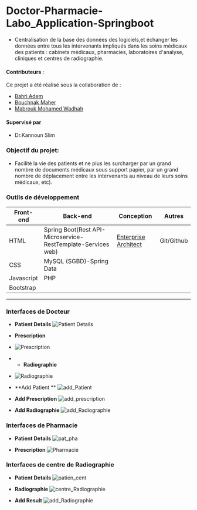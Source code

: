 # Doctor-Pharmacie-Labo_Application-Springboot
- Centralisation de la base des données  des logiciels,et  échanger  les données entre tous les intervenants impliqués dans les soins médicaux des patients  : cabinets médicaux, pharmacies, laboratoires d'analyse, cliniques et centres de radiographie.
#### **Contributeurs :**
Ce projet a été réalisé sous la collaboration de :
  
  * [Bahri Adem ](https://github.com/Bahri-Adem)
  * [Bouchnak Maher](https://github.com/Maher20000)
  * [Mabrouk Mohamed Wadhah](https://github.com/WadhahMabrouk)
#### **Supervisé par** 
* Dr.Kannoun Slim
### **Objectif du projet:**
- Facilité la vie des patients et ne plus les surcharger par un grand nombre de documents médicaux sous support papier, par un grand nombre de déplacement entre les intervenants au niveau de leurs soins médicaux, etc).

### **Outils de développement**

<table>
    <thead>
        <th>Front-end</th>
        <th>Back-end</th>
        <th>Conception</th>
        <th>Autres</th>
    </thead>
    <tbody>
        <tr>
            <td>HTML</td>
            <td>Spring Boot(Rest API-Microservice-RestTemplate-Services web)</td>
            <td><a href="https://sparxsystems.com/">Enterprise Architect</a></td>
             <td>Git/Github</td>
        </tr>
        <tr>
            <td>CSS</td>
            <td>MySQL (SGBD)-Spring Data</td>
            <td></td>
              <td></td>
        </tr>
         <tr>
            <td>Javascript</td>
            <td>PHP</td>
            <td></td>
              <td></td>
        </tr>
        <tr>
            <td>Bootstrap</td>
            <td></td>
            <td></td>
             <td></td>
        </tr>
    </tbody>
</table>

---

### **Interfaces de Docteur**
* **Patient Details**
![Patient Details](https://github.com/Bouchnak-Maher/Doctor-Pharmacie-Labo_Application-Springboot/assets/94197705/5430b6d1-7578-42ea-86b2-e2f1ccbfbe07)
* **Prescription**
* ![Prescription](https://github.com/Bouchnak-Maher/Doctor-Pharmacie-Labo_Application-Springboot/assets/94197705/5f7de821-7083-43f3-891d-5d06ce992ffd)
* * **Radiographie**
* ![Radiographie](https://github.com/Bouchnak-Maher/Doctor-Pharmacie-Labo_Application-Springboot/assets/94197705/d664dfcf-9eaf-41cb-8233-3fa1371eedda)
* **Add Patient **
![add_Patient](https://github.com/Bouchnak-Maher/Doctor-Pharmacie-Labo_Application-Springboot/assets/94197705/e50151e3-880d-402d-935f-ac3d90d1d1d0)
* **Add Prescription**
![add_prescription](https://github.com/Bouchnak-Maher/Doctor-Pharmacie-Labo_Application-Springboot/assets/94197705/85666ab5-d519-468c-a905-54111fa4b975)

* **Add Radiographie**
![add_Radiographie](https://github.com/Bouchnak-Maher/Doctor-Pharmacie-Labo_Application-Springboot/assets/94197705/df57a744-d26d-48a3-ae6c-f99577e76d93)

### **Interfaces de Pharmacie**
* **Patient Details**
![pat_pha](https://github.com/Bouchnak-Maher/Doctor-Pharmacie-Labo_Application-Springboot/assets/94197705/8dad87d1-4aa5-4918-b0be-424db04ce7fc)

* **Prescription**
![Pharmacie](https://github.com/Bouchnak-Maher/Doctor-Pharmacie-Labo_Application-Springboot/assets/94197705/edd04a23-e599-4c9b-a2ff-034bca6a3893)


### **Interfaces de centre de Radiographie**
* **Patient Details**
![patien_cent](https://github.com/Bouchnak-Maher/Doctor-Pharmacie-Labo_Application-Springboot/assets/94197705/2f4f226a-500a-45fe-8a9a-1bfb7dc350aa)

* **Radiographie**
![centre_Radiographie](https://github.com/Bouchnak-Maher/Doctor-Pharmacie-Labo_Application-Springboot/assets/94197705/41a63028-e024-48f4-936f-9ad58af92210)
* **Add Result**
![add_Radiographie](https://github.com/Bouchnak-Maher/Doctor-Pharmacie-Labo_Application-Springboot/assets/94197705/df57a744-d26d-48a3-ae6c-f99577e76d93)
